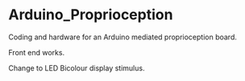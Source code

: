 Arduino_Proprioception
======================

Coding and hardware for an Arduino mediated proprioception board.

Front end works.

Change to LED Bicolour display stimulus.
